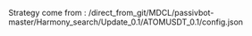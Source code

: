 Strategy come from : /direct_from_git/MDCL/passivbot-master/Harmony_search/Update_0.1/ATOMUSDT_0.1/config.json
